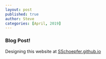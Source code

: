 ```yaml
---
layout: post
published: true
author: Steve
categories: [April, 2019]
---
```


### Blog Post! 
Designing this website at [SSchoepfer.github.io](SSchoepfer.github.io) 
